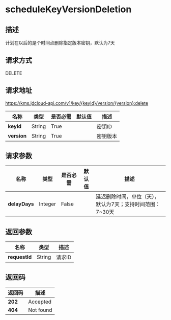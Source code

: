 # scheduleKeyVersionDeletion


## 描述
计划在以后的是个时间点删除指定版本密钥，默认为7天

## 请求方式
DELETE

## 请求地址
https://kms.jdcloud-api.com/v1/key/{keyId}/version/{version}:delete

|名称|类型|是否必需|默认值|描述|
|---|---|---|---|---|
|**keyId**|String|True| |密钥ID|
|**version**|String|True| |密钥版本|

## 请求参数
|名称|类型|是否必需|默认值|描述|
|---|---|---|---|---|
|**delayDays**|Integer|False| |延迟删除时间，单位（天），默认为7天；支持时间范围：7~30天|


## 返回参数
|名称|类型|描述|
|---|---|---|
|**requestId**|String|请求ID|


## 返回码
|返回码|描述|
|---|---|
|**202**|Accepted|
|**404**|Not found|
